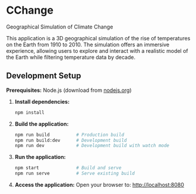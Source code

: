 # CChange

Geographical Simulation of Climate Change

This application is a 3D geographical simulation of the rise of temperatures on the Earth from 1910 to 2010. The simulation offers an immersive experience, allowing users to explore and interact with a realistic model of the Earth while filtering temperature data by decade.

## Development Setup

**Prerequisites:** Node.js (download from [nodejs.org](https://nodejs.org/en/download/))

1. **Install dependencies:**

   ```bash
   npm install
   ```

2. **Build the application:**

   ```bash
   npm run build          # Production build
   npm run build:dev      # Development build  
   npm run dev            # Development build with watch mode
   ```

3. **Run the application:**

   ```bash
   npm start              # Build and serve
   npm run serve          # Serve existing build
   ```

4. **Access the application:**
   Open your browser to: <http://localhost:8080>
